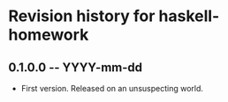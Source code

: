 # Revision history for haskell-homework

## 0.1.0.0 -- YYYY-mm-dd

- First version. Released on an unsuspecting world.
